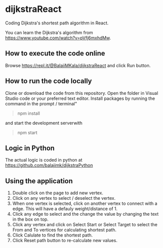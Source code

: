 # dijkstraReact
Coding Dijkstra's shortest path algorithm in React.

You can learn the Dijkstra's algorithm from https://www.youtube.com/watch?v=pVfj6mxhdMw.

## How to execute the code online
Browse https://repl.it/@BalajiMKala/dijkstraReact and click Run button.

## How to run the code locally
Clone or download the code from this repository.
Open the folder in Visual Studio code or your preferred text editor.
Install packages by running the command in the prompt / terminal"
> npm install

and start the development serverwith
> npm start

## Logic in Python
The actual logic is coded in python at https://github.com/balajimk/dijkstraPython

## Using the application
1. Double click on the page to add new vertex.
2. Click on any vertex to select / deselect the vertex.
3. When one vertex is selected, click on another vertex to connect with a edge. This will have a defauly weight/distance of 1.
4. Click any edge to select and the change the value by changing the text in the box on top.
5. Click any vertex and click on Select Start or Select Target to select the From and To vertices for calculating shortest path.
6. Click Calulate to find the shortest path.
7. Click Reset path button to re-calculate new values.
